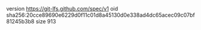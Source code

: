version https://git-lfs.github.com/spec/v1
oid sha256:20cce89690e6229d0f11c01d8a45130d0e338ad4dc65acec09c07bf81245b3b8
size 913
